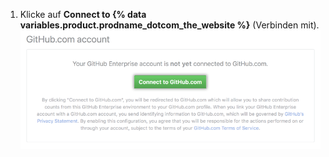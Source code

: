 1. Klicke auf **Connect to {% data variables.product.prodname_dotcom_the_website %}** (Verbinden mit). ![Verbinde von GitHub Enterprise Server-Einstellungen zu GitHub.com](/assets/images/help/settings/github.com_end_user_connection.png)
